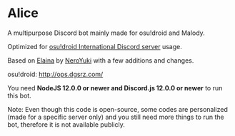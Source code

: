 # Alice
A multipurpose Discord bot mainly made for osu!droid and Malody.

Optimized for [osu!droid International Discord server](https://discord.gg/nyD92cE) usage.

Based on [Elaina](https://github.com/NeroYuki/Elaina) by [NeroYuki](https://github.com/NeroYuki) with a few additions and changes.

osu!droid: http://ops.dgsrz.com/

You need **NodeJS 12.0.0 or newer and Discord.js 12.0.0 or newer** to run this bot.

Note: Even though this code is open-source, some codes are personalized (made for a specific server only) and you still need more things to run the bot, therefore it is not available publicly.
